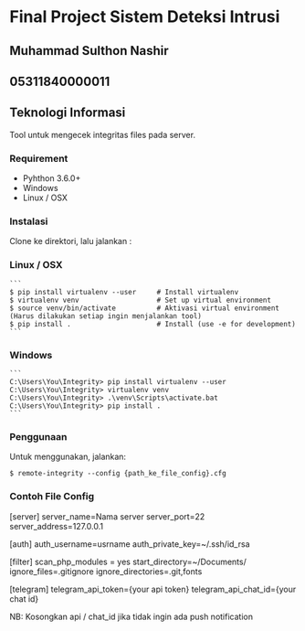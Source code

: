 # Final Project Sistem Deteksi Intrusi
## Muhammad Sulthon Nashir
## 05311840000011
## Teknologi Informasi

Tool untuk mengecek integritas files pada server.

### Requirement
* Pyhthon 3.6.0+
* Windows
* Linux / OSX

### Instalasi
Clone ke direktori, lalu jalankan :

### Linux / OSX
    ```
    $ pip install virtualenv --user     # Install virtualenv
    $ virtualenv venv                   # Set up virtual environment 
    $ source venv/bin/activate          # Aktivasi virtual environment (Harus dilakukan setiap ingin menjalankan tool)
    $ pip install .                     # Install (use -e for development)
    ```
### Windows
    ```
    C:\Users\You\Integrity> pip install virtualenv --user
    C:\Users\You\Integrity> virtualenv venv
    C:\Users\You\Integrity> .\venv\Scripts\activate.bat
    C:\Users\You\Integrity> pip install .
    ```
### Penggunaan
Untuk menggunakan, jalankan:

    $ remote-integrity --config {path_ke_file_config}.cfg

### Contoh File Config
   [server]
   server_name=Nama server
   server_port=22
   server_address=127.0.0.1
    
   [auth]
   auth_username=usrname
   auth_private_key=~/.ssh/id_rsa

   [filter]
   scan_php_modules = yes
   start_directory=~/Documents/
   ignore_files=.gitignore
   ignore_directories=.git,fonts
    
   [telegram]
   telegram_api_token={your api token}
   telegram_api_chat_id={your chat id}
    

   NB: Kosongkan api / chat_id jika tidak ingin ada push notification
